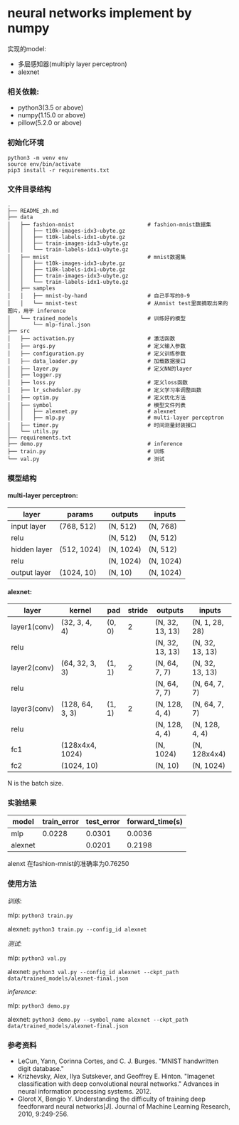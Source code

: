 # neural networks implement by numpy

实现的model:

- 多层感知器(multiply layer perceptron)
- alexnet

### 相关依赖:

- python3(3.5 or above)
- numpy(1.15.0 or above)
- pillow(5.2.0 or above)

### 初始化环境

```
python3 -m venv env
source env/bin/activate
pip3 install -r requirements.txt
```

### 文件目录结构

```
.
├── README_zh.md
├── data
│   ├── fashion-mnist                       # fashion-mnist数据集
│   │   ├── t10k-images-idx3-ubyte.gz
│   │   ├── t10k-labels-idx1-ubyte.gz
│   │   ├── train-images-idx3-ubyte.gz
│   │   └── train-labels-idx1-ubyte.gz
│   ├── mnist                               # mnist数据集
│   │   ├── t10k-images-idx3-ubyte.gz
│   │   ├── t10k-labels-idx1-ubyte.gz
│   │   ├── train-images-idx3-ubyte.gz
│   │   └── train-labels-idx1-ubyte.gz
│   ├── samples
│   │   ├── mnist-by-hand                   # 自己手写的0-9
│   │   └── mnist-test                      # 从mnist test里面摘取出来的图片，用于 inference
│   └── trained_models                      # 训练好的模型
│       └── mlp-final.json
├── src
│   ├── activation.py                       # 激活函数
│   ├── args.py                             # 定义输入参数
│   ├── configuration.py                    # 定义训练参数
│   ├── data_loader.py                      # 加载数据接口
│   ├── layer.py                            # 定义NN的layer
│   ├── logger.py
│   ├── loss.py                             # 定义loss函数
│   ├── lr_scheduler.py                     # 定义学习率调整函数
│   ├── optim.py                            # 定义优化方法
│   ├── symbol                              # 模型文件列表
│   │   ├── alexnet.py                      # alexnet
│   │   ├── mlp.py                          # multi-layer perceptron
│   ├── timer.py                            # 时间测量封装接口
│   └── utils.py
├── requirements.txt
├── demo.py                                 # inference
├── train.py                                # 训练
└── val.py                                  # 测试
```

### 模型结构

#### multi-layer perceptron:

|layer|params|outputs|inputs|
|-----|------|------|-------|
|input layer|(768, 512)|(N, 512)|(N, 768)|
|relu| |(N, 512)|(N, 512)|
|hidden layer|(512, 1024)|(N, 1024)|(N, 512)|
|relu| |(N, 1024)|(N, 1024)|
|output layer|(1024, 10)|(N, 10)|(N, 1024)


#### alexnet:

|layer|kernel|pad|stride|outputs|inputs|
|-----|------|---|------|-------|------|
|layer1(conv)|(32, 3, 4, 4)|(0, 0)|2|(N, 32, 13, 13)|(N, 1, 28, 28)|
|relu||||(N, 32, 13, 13)|(N, 32, 13, 13)|
|layer2(conv)|(64, 32, 3, 3)|(1, 1)|2|(N, 64, 7, 7)|(N, 32, 13, 13)|
|relu||||(N, 64, 7, 7)|(N, 64, 7, 7)|
|layer3(conv)|(128, 64, 3, 3)|(1, 1)|2|(N, 128, 4, 4)|(N, 64, 7, 7)|
|relu||||(N, 128, 4, 4)|(N, 128, 4, 4)|
|fc1|(128x4x4, 1024)|||(N, 1024)|(N, 128x4x4)|
|fc2|(1024, 10)|||(N, 10)|(N, 1024)|

N is the batch size.

### 实验结果

|model|train_error|test_error|forward_time(s)|
|-----|-----------|----------|----------------|
|mlp|0.0228|0.0301|0.0036|
|alexnet||0.0201|0.2198|

alenxt 在fashion-mnist的准确率为0.76250

### 使用方法

*训练*:

mlp: `python3 train.py`

alexnet: `python3 train.py --config_id alexnet`

*测试*:

mlp: `python3 val.py`

alexnet:
`python3 val.py --config_id alexnet --ckpt_path data/trained_models/alexnet-final.json`

*inference*:

mlp: `python3 demo.py`

alexnet: `python3 demo.py --symbol_name alexnet --ckpt_path data/trained_models/alexnet-final.json`

### 参考资料

- LeCun, Yann, Corinna Cortes, and C. J. Burges. "MNIST handwritten digit database."
- Krizhevsky, Alex, Ilya Sutskever, and Geoffrey E. Hinton. "Imagenet classification with deep convolutional neural networks." Advances in neural information processing systems. 2012.
- Glorot X, Bengio Y. Understanding the difficulty of training deep feedforward neural networks[J]. Journal of Machine Learning Research, 2010, 9:249-256.

